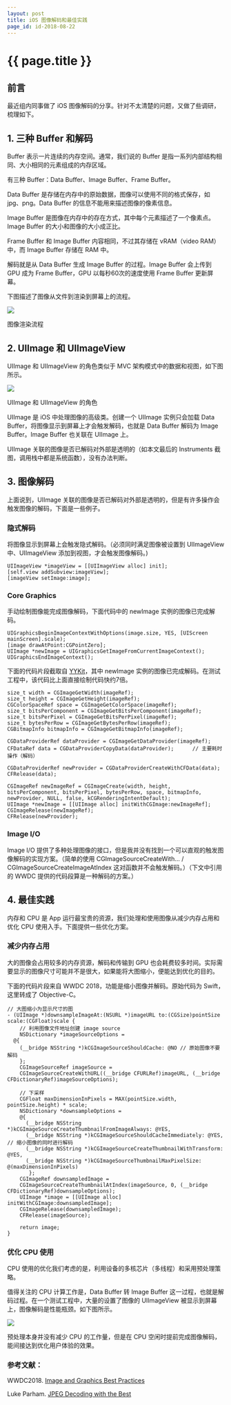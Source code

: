 ```yaml
---
layout: post
title: iOS 图像解码和最佳实践
page_id: id-2018-08-22
---
```


<h1 class="title">{{ page.title }}</h1>

<h2>前言</h2>

最近组内同事做了 iOS 图像解码的分享。针对不太清楚的问题，又做了些调研，梳理如下。

<!-- more -->

<h2 id="section_1">1. 三种 Buffer 和解码</h2>

Buffer 表示一片连续的内存空间。通常，我们说的 Buffer 是指一系列内部结构相同、大小相同的元素组成的内存区域。

有三种 Buffer：Data Buffer、Image Buffer、Frame Buffer。

Data Buffer 是存储在内存中的原始数据，图像可以使用不同的格式保存，如 jpg、png。Data Buffer 的信息不能用来描述图像的像素信息。

Image Buffer 是图像在内存中的存在方式，其中每个元素描述了一个像素点。Image Buffer 的大小和图像的大小成正比。

Frame Buffer 和 Image Buffer 内容相同，不过其存储在 vRAM（video RAM）中，而 Image Buffer 存储在 RAM 中。

解码就是从 Data Buffer 生成 Image Buffer 的过程。Image Buffer 会上传到 GPU 成为 Frame Buffer，GPU 以每秒60次的速度使用 Frame Buffer 更新屏幕。

下图描述了图像从文件到渲染到屏幕上的流程。

<!-- <p class="post-image">
    <img src="/resources/figures/2018-08-22-image-rendering-pipeline.png" alt="图像渲染流程" width="90%">
</p> -->

![](/images/2018-08-22-image-rendering-pipeline.png)

<p class="post-image-title">图像渲染流程</p>

<h2 id="section_2">2. UIImage 和 UIImageView</h2>

UIImage 和 UIImageView 的角色类似于 MVC 架构模式中的数据和视图，如下图所示。

<!-- <p class="post-image">
    <img src="/resources/figures/2018-08-22-uiimage-uiimageview.png" alt="UIImage 和 UIImageView" width="90%">
</p> -->

![](/images/2018-08-22-uiimage-uiimageview.png)

<p class="post-image-title">UIImage 和 UIImageView 的角色</p>

UIImage 是 iOS 中处理图像的高级类。创建一个 UIImage 实例只会加载 Data Buffer，将图像显示到屏幕上才会触发解码，也就是 Data Buffer 解码为 Image Buffer。Image Buffer 也关联在 UIImage 上。

UIImage 关联的图像是否已解码对外部是透明的（如本文最后的 Instruments 截图，调用栈中都是系统函数），没有办法判断。

<h2 id="section_3">3. 图像解码</h2>

上面说到，UIImage 关联的图像是否已解码对外部是透明的，但是有许多操作会触发图像的解码，下面是一些例子。

<h3>隐式解码</h3>

将图像显示到屏幕上会触发隐式解码。（必须同时满足图像被设置到 UIImageView 中、UIImageView 添加到视图，才会触发图像解码。)

<pre><code>UIImageView *imageView = [[UIImageView alloc] init];
[self.view addSubview:imageView];
[imageView setImage:image];
</code></pre>

<p></p>

<h3>Core Graphics</h3>

手动绘制图像能完成图像解码，下面代码中的 newImage 实例的图像已完成解码。

<pre><code>UIGraphicsBeginImageContextWithOptions(image.size, YES, [UIScreen mainScreen].scale);
[image drawAtPoint:CGPointZero];
UIImage *newImage = UIGraphicsGetImageFromCurrentImageContext();
UIGraphicsEndImageContext();
</code></pre>

下面的代码片段截取自 <a href="https://github.com/ibireme/YYKit.git" target="_blank">YYKit</a>，其中 newImage 实例的图像已完成解码。在测试工程中，该代码比上面直接绘制代码快约7倍。

<pre><code>size_t width = CGImageGetWidth(imageRef);
size_t height = CGImageGetHeight(imageRef);
CGColorSpaceRef space = CGImageGetColorSpace(imageRef);
size_t bitsPerComponent = CGImageGetBitsPerComponent(imageRef);
size_t bitsPerPixel = CGImageGetBitsPerPixel(imageRef);
size_t bytesPerRow = CGImageGetBytesPerRow(imageRef);
CGBitmapInfo bitmapInfo = CGImageGetBitmapInfo(imageRef);

CGDataProviderRef dataProvider = CGImageGetDataProvider(imageRef);
CFDataRef data = CGDataProviderCopyData(dataProvider);      // 主要耗时操作（解码）

CGDataProviderRef newProvider = CGDataProviderCreateWithCFData(data);
CFRelease(data);

CGImageRef newImageRef = CGImageCreate(width, height, bitsPerComponent, bitsPerPixel, bytesPerRow, space, bitmapInfo, newProvider, NULL, false, kCGRenderingIntentDefault);
UIImage *newImage = [[UIImage alloc] initWithCGImage:newImageRef];
CGImageRelease(newImageRef);
CFRelease(newProvider);
</code></pre>

<h3>Image I/O</h3>

Image I/O 提供了多种处理图像的接口，但是我并没有找到一个可以直观的触发图像解码的实现方案。（简单的使用 CGImageSourceCreateWith... / CGImageSourceCreateImageAtIndex 这对函数并不会触发解码。）（下文中引用的 WWDC 提供的代码段算是一种解码的方案。）

<h2 id="section_4">4. 最佳实践</h2>

内存和 CPU 是 App 运行最宝贵的资源，我们处理和使用图像从减少内存占用和优化 CPU 使用入手。下面提供一些优化方案。

<h3>减少内存占用</h3>

大的图像会占用较多的内存资源，解码和传输到 GPU 也会耗费较多时间。实际需要显示的图像尺寸可能并不是很大，如果能将大图缩小，便能达到优化的目的。

下面的代码片段来自 WWDC 2018，功能是缩小图像并解码。原始代码为 Swift，这里转成了 Objective-C。

<pre><code>// 大图缩小为显示尺寸的图
- (UIImage *)downsampleImageAt:(NSURL *)imageURL to:(CGSize)pointSize scale:(CGFloat)scale {
    // 利用图像文件地址创建 image source
    NSDictionary *imageSourceOptions =
  @{
    (__bridge NSString *)kCGImageSourceShouldCache: @NO // 原始图像不要解码
    };
    CGImageSourceRef imageSource =
    CGImageSourceCreateWithURL((__bridge CFURLRef)imageURL, (__bridge CFDictionaryRef)imageSourceOptions);

    // 下采样
    CGFloat maxDimensionInPixels = MAX(pointSize.width, pointSize.height) * scale;
    NSDictionary *downsampleOptions =
    @{
      (__bridge NSString *)kCGImageSourceCreateThumbnailFromImageAlways: @YES,
      (__bridge NSString *)kCGImageSourceShouldCacheImmediately: @YES,  // 缩小图像的同时进行解码
      (__bridge NSString *)kCGImageSourceCreateThumbnailWithTransform: @YES,
      (__bridge NSString *)kCGImageSourceThumbnailMaxPixelSize: @(maxDimensionInPixels)
       };
    CGImageRef downsampledImage =
    CGImageSourceCreateThumbnailAtIndex(imageSource, 0, (__bridge CFDictionaryRef)downsampleOptions);
    UIImage *image = [[UIImage alloc] initWithCGImage:downsampledImage];
    CGImageRelease(downsampledImage);
    CFRelease(imageSource);

    return image;
}
</code></pre>

<h3>优化 CPU 使用</h3>

CPU 使用的优化我们考虑的是，利用设备的多核芯片（多线程）和采用预处理策略。

值得关注的 CPU 计算工作是，Data Buffer 转 Image Buffer 这一过程，也就是解码过程。在一个测试工程中，大量的设置了图像的 UIImageView 被显示到屏幕上，图像解码是性能瓶颈。如下图所示。

<!-- <p class="post-image">
    <img src="/resources/figures/2018-08-22-time-profiler-applejpeg-decode-image-all.png" alt="" width="100%">
</p> -->

![](/images/2018-08-22-time-profiler-applejpeg-decode-image-all.png)

预处理本身并没有减少 CPU 的工作量，但是在 CPU 空闲时提前完成图像解码，能间接达到优化用户体验的效果。

<h3>参考文献：</h3>

WWDC2018. <a href="https://developer.apple.com/videos/play/wwdc2018/219/" target="_blank">Image and Graphics Best Practices</a>

Luke Parham. <a href="http://www.lukeparham.com/blog/2018/3/14/decoding-jpegs-with-the-best" target="_blank">JPEG Decoding with the Best</a>